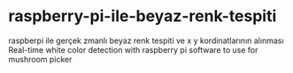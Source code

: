 # raspberry-pi-ile-beyaz-renk-tespiti
raspberpi ile gerçek zmanlı beyaz renk  tespiti ve x y kordinatlarının alınması
Real-time white color detection with raspberry pi
software to use for mushroom picker
